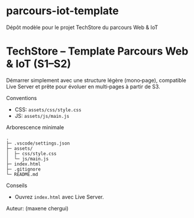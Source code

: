 # parcours-iot-template

Dépôt modèle pour le projet TechStore du parcours Web & IoT

# TechStore – Template Parcours Web & IoT (S1–S2)

Démarrer simplement avec une structure légère (mono‑page), compatible Live Server et prête pour évoluer en multi‑pages à partir de S3.

Conventions

- CSS: `assets/css/style.css`
- JS: `assets/js/main.js`

Arborescence minimale

```
.
├─ .vscode/settings.json
├─ assets/
│  ├─ css/style.css
│  └─ js/main.js
├─ index.html
├─ .gitignore
└─ README.md
```

Conseils

- Ouvrez `index.html` avec Live Server.

Auteur: (maxene chergui)
